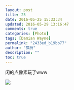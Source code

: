 ```yaml
---
layout: post
title: 25
date: 2016-05-25 15:33:34
updated: 2016-05-29 13:16:47
comments: true
categories: [Photo]
tags: [Damian Wayne]
permalink: "2433ed_b19bb77"
author: "猫厨"
description: ""
toc: true
---
```


<p>闲的点像素玩了www</p>

![](/img/img_cVZNdzJtQk9JV2NmVVlYZTFucmZ2dURQZ2lrbStzalptZXNjblZxSkYyblJGaDJ5YWRHYzl3PT0.jpg)